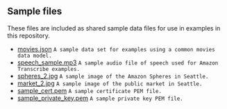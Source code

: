 ## Sample files
These files are included as shared sample data files for use in examples in this repository.

* [movies.json](movies.json) `A sample data set for examples using a common movies data model.`
* [speech_sample.mp3](.sample_media/speech_sample.mp3) `A sample audio file of speech used for Amazon Transcribe examples.`
* [spheres_2.jpg](.sample_media/spheres_2.jpg) `A sample image of the Amazon Spheres in Seattle.`
* [market_2.jpg](.sample_media/market_2.jpg) `A sample image of the public market in Seattle.`
* [sample_cert.pem](./sample_cert.pem) `A sample certificate PEM file.`
* [sample_private_key.pem](./sample_private_key.pem) `A sample private key PEM file.`


